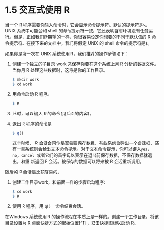 # 1.5 交互式使用 R

当一个 R 程序需要你输入命令时，它会显示命令提示符。默认的提示符是`>`。UNIX 系统中可能会和 shell 的命令提示符一致。它还表明当前环境没有任务运行。但是，正如我们所期望的一样，你很容易设定你想要的不同于默认值的 R 命 令提示符。在接下来的文档中，我们将假定 UNIX 的 shell 命令的提示符是`$`。

如果你是第一次在 UNIX 系统使用 R，我们推荐的操作步骤如下：

1. 创建一个独立的子目录 work 来保存你要在这个系统上用 R 分析的数据文件。当你用 R 处理这些数据时，这将是你的工作目录。 

   ```R
   $ mkdir work
   $ cd work
   ```

2. 用命令启动 R 程序。 

   ```R
   $ R
   ```

3. 此时，可以键入 R 的命令(见后面的内容)。

4. 退出 R 程序的命令是

   ```R
   $ q()
   ```

   这个时候， R 会话会问你是否需要保存数据。有些系统会弹出一个会话框，还有一些系统则会给出文本命令提示。对于文本命令提示，你可以键入`yes`，`no`，`cancel `或者它们的首字母以表示在退出前保存数据，不保存数据就退出，和重 新返回 R 会话。被保存的数据可以将来被 R 会话重新调用。

随后的 R 会话是比较容易的。

1. 创建工作目录work，和前面一样的步骤启动程序:

   ```R
   $ cd work
   $ R
   ```

2. 使用 R 程序，用 `q()  `命令结束会话。

在Windows 系统使用 R 的操作流程在本质上是一样的。创建一个工作目录，将该目录设置为 R 桌面快捷方式的起始位置[^1] ，双击快捷图标以启动 R。



[^3]: 译者注：右键点击 R 桌面快捷方式，出现一个菜单，选择“属性”，弹出会话框，点击“快捷方式”， 就可以看到“起始位置”。填上你所创建的工作目录，就OKˆ ˆ)